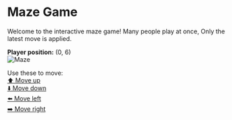 # Maze Game  
Welcome to the interactive maze game! Many people play at once, Only the latest move is applied.

**Player position:** (0, 6)  
![Maze](https://github-maze-game.vercel.app/images/pos_0_6.png?t=1760633964143)

Use these to move:  
[⬆️ Move up](https://github-maze-game.vercel.app/move/0_6_w)  
[⬇️ Move down](https://github-maze-game.vercel.app/move/0_6_s)  
[⬅️ Move left](https://github-maze-game.vercel.app/move/0_6_a)  
[➡️ Move right](https://github-maze-game.vercel.app/move/0_6_d)
